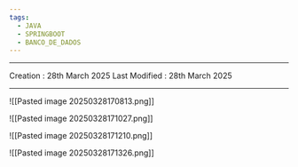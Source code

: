 ```yaml
---
tags:
  - JAVA
  - SPRINGBOOT
  - BANCO_DE_DADOS
---
```

---
Creation : 28th March 2025
Last Modified : 28th March 2025
___

![[Pasted image 20250328170813.png]]

![[Pasted image 20250328171027.png]]

![[Pasted image 20250328171210.png]]

![[Pasted image 20250328171326.png]]

